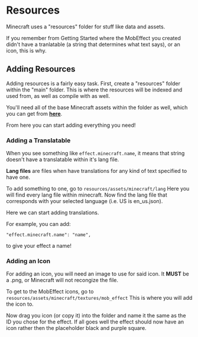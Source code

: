 # Resources

Minecraft uses a "resources" folder for stuff like data and assets.

If you remember from Getting Started where the MobEffect you created didn't have a tranlatable (a string that determines what text says), or an icon, this is why.

## Adding Resources

Adding resources is a fairly easy task. First, create a "resources" folder within the "main" folder. This is where the resources will be indexed and used from, as well as compile with as well.

You'll need all of the base Minecraft assets within the folder as well, which you can get from [**here**](https://mcasset.cloud/1.20.2/).

From here you can start adding everything you need!

### Adding a Translatable

When you see something like ```effect.minecraft.name```, it means that string doesn't have a translatable within it's lang file.

**Lang files** are files when have translations for any kind of text specified to have one.

To add something to one, go to ```resources/assets/minecraft/lang``` Here you will find every lang file within minecraft. Now find the lang file that corresponds with your selected language (i.e. US is en_us.json).

Here we can start adding translations.

For example, you can add:

```
"effect.minecraft.name": "name",
```

to give your effect a name!

### Adding an Icon

For adding an icon, you will need an image to use for said icon. It **MUST** be a .png, or Minecraft will not recongize the file.

To get to the MobEffect icons, go to ```resources/assets/minecraft/textures/mob_effect``` This is where you will add the icon to.

Now drag you icon (or copy it) into the folder and name it the same as the ID you chose for the effect. If all goes well the effect should now have an icon rather then the placeholder black and purple square.